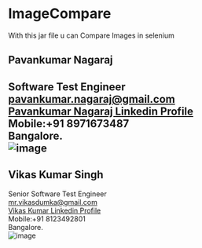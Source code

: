 # ImageCompare
With this jar file u can Compare Images  in selenium 


##   Pavankumar Nagaraj<br>
   Software Test Engineer<br>
   <a href="pavankumar.nagaraj@gmail.com?Subject=MultiScreenShot %20GitHub" target="_top">pavankumar.nagaraj@gmail.com</a><br>
     <a href="http://in.linkedin.com/in/pavankumarnagaraj/" target="_blank">Pavankumar Nagaraj Linkedin Profile</a><br>
    Mobile:+91 8971673487<br>
    Bangalore.<br>
    ![image](https://cloud.githubusercontent.com/assets/10204148/5486859/29c114ae-86d1-11e4-8ee2-980a0c3086d5.png)
--------------

##   Vikas Kumar Singh<br>
   Senior Software Test Engineer<br>
  <a href="mailto:mr.vikasdumka@gmail.com?Subject=MultiScreenShot %20GitHub" target="_top">mr.vikasdumka@gmail.com</a><br>
  <a href="http://in.linkedin.com/pub/vikas-singh/85/b10/124/" target="_blank">Vikas Kumar Linkedin Profile</a><br>
  Mobile:+91 8123492801<br>
  Bangalore.<br>
![image](https://cloud.githubusercontent.com/assets/10204148/5486910/97a7600e-86d1-11e4-9da8-6a0a59e2bc58.png)
